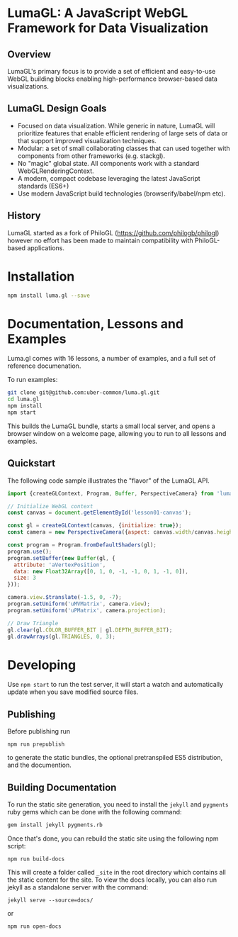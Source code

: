 LumaGL: A JavaScript WebGL Framework for Data Visualization
===========================================================

## Overview

LumaGL's primary focus is to provide a set of efficient and easy-to-use
WebGL building blocks enabling high-performance browser-based data visualizations.

## LumaGL Design Goals

- Focused on data visualization. While generic in nature, LumaGL
  will prioritize features that enable efficient rendering of large sets of data
  or that support improved visualization techniques.
- Modular: a set of small collaborating classes that can used together
  with components from other frameworks (e.g. stackgl).
- No "magic" global state. All components work with a standard
  WebGLRenderingContext.
- A modern, compact codebase leveraging the latest JavaScript standards (ES6+)
- Use modern JavaScript build technologies (browserify/babel/npm etc).

## History

LumaGL started as a fork of
PhiloGL (https://github.com/philogb/philogl) however no effort has been
made to maintain compatibility with PhiloGL-based applications.

# Installation

```sh
npm install luma.gl --save
```

# Documentation, Lessons and Examples

Luma.gl comes with 16 lessons, a number of examples, and a full set of
reference documenation.

To run examples:
```sh
git clone git@github.com:uber-common/luma.gl.git
cd luma.gl
npm install
npm start
```
This builds the LumaGL bundle, starts a small local server, and opens a browser window on a welcome page, allowing you to run to all lessons and examples.

## Quickstart

The following code sample illustrates the "flavor" of the LumaGL API.
```javascript
import {createGLContext, Program, Buffer, PerspectiveCamera} from 'luma.gl';

// Initialize WebGL context
const canvas = document.getElementById('lesson01-canvas');

const gl = createGLContext(canvas, {initialize: true});
const camera = new PerspectiveCamera({aspect: canvas.width/canvas.height});

const program = Program.fromDefaultShaders(gl);
program.use();
program.setBuffer(new Buffer(gl, {
  attribute: 'aVertexPosition',
  data: new Float32Array([0, 1, 0, -1, -1, 0, 1, -1, 0]),
  size: 3
}));

camera.view.$translate(-1.5, 0, -7);
program.setUniform('uMVMatrix', camera.view);
program.setUniform('uPMatrix', camera.projection);

// Draw Triangle
gl.clear(gl.COLOR_BUFFER_BIT | gl.DEPTH_BUFFER_BIT);
gl.drawArrays(gl.TRIANGLES, 0, 3);
```

# Developing

Use `npm start` to run the test server, it will start a watch and automatically update when you save modified source files.

## Publishing

Before publishing run
```
npm run prepublish
```
to generate the static bundles, the optional pretranspiled ES5 distribution, and the documention.

## Building Documentation

To run the static site generation, you need to install the `jekyll` and `pygments` ruby gems which can be done with the following command:
```sh
gem install jekyll pygments.rb
```
Once that's done, you can rebuild the static site using the following npm script:
```
npm run build-docs
```
This will create a folder called `_site` in the root directory which contains all the static content for the site.  To view the docs locally, you can also run jekyll as a standalone server with the command:
```
jekyll serve --source=docs/
```
or 
```
npm run open-docs
```
